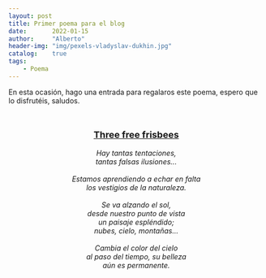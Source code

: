 ```yaml
---
layout: post
title: Primer poema para el blog
date:       2022-01-15
author:     "Alberto"
header-img: "img/pexels-vladyslav-dukhin.jpg"
catalog:    true
tags:
    - Poema
---
```



En esta ocasión, hago una entrada para regalaros este poema, espero que lo disfrutéis,
saludos.

<p align="center">

<br />
<br />
<b><u><font size=4>Three free frisbees</font></u></b><br />
<br />
<i>Hay tantas tentaciones,<br />
tantas falsas ilusiones...<br />
<br />
Estamos aprendiendo a echar en falta<br />
los vestigios de la naturaleza.<br />
<br />
Se va alzando el sol,<br />
desde nuestro punto de vista<br />
un paisaje espléndido;<br />
nubes, cielo, montañas...<br />
<br />
Cambia el color del cielo<br />
al paso del tiempo, su belleza<br />
aún es permanente.</i><br />

</p>
